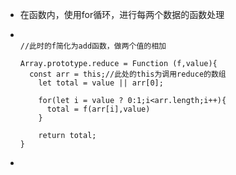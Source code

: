 - 在函数内，使用for循环，进行每两个数据的函数处理
- ```
  
  //此时的f简化为add函数，做两个值的相加
  
  Array.prototype.reduce = Function (f,value){
  	const arr = this;//此处的this为调用reduce的数组
      let total = value || arr[0];
      
      for(let i = value ? 0:1;i<arr.length;i++){
      	total = f(arr[i],value)
      }
      
      return total;
  }
  ```
-